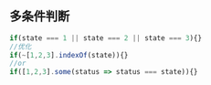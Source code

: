 ## 多条件判断

```javascript
if(state === 1 || state === 2 || state === 3){}
//优化
if(~[1,2,3].indexOf(state)){}
//or
if([1,2,3].some(status => status === state)){}
```

